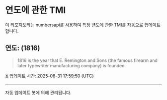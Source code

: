 
# 연도에 관한 TMI

이 리포지토리는 numbersapi를 사용하여 특정 년도에 관한 TMI를 자동으로 업데이트합니다.

## 연도: (1816)
> 1816 is the year that E. Remington and Sons (the famous firearm and later typewriter manufacturing company) is founded.

⏳ 업데이트 시간: 2025-08-31 17:59:50 (UTC)

---
자동 업데이트 봇에 의해 관리됩니다.
